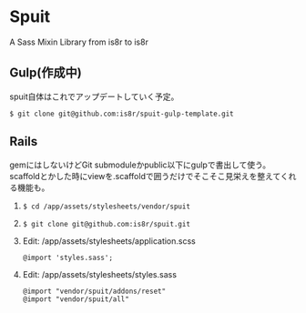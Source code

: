 Spuit
==============

A Sass Mixin Library from is8r to is8r

## Gulp(作成中)

spuit自体はこれでアップデートしていく予定。

```
$ git clone git@github.com:is8r/spuit-gulp-template.git
```

## Rails

gemにはしないけどGit submoduleかpublic以下にgulpで書出して使う。
scaffoldとかした時にviewを.scaffoldで囲うだけでそこそこ見栄えを整えてくれる機能も。

1.  ```$ cd /app/assets/stylesheets/vendor/spuit```
2.  ```$ git clone git@github.com:is8r/spuit.git```
3.	Edit: /app/assets/stylesheets/application.scss
	
	```
	@import 'styles.sass';
	```
	
4.	Edit: /app/assets/stylesheets/styles.sass
	
	```
	@import "vendor/spuit/addons/reset"
	@import "vendor/spuit/all"
	```
	